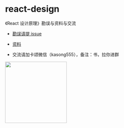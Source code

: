 # react-design

《React 设计原理》勘误与资料与交流

- [勘误请提 issue](https://github.com/BetaSu/react-design/issues)

- [资料](./data.md)

- 交流请加卡颂微信（kasong555），备注：书，拉你进群

<image width="200" src="https://user-images.githubusercontent.com/15828041/199389833-e392507a-9125-4f44-97b8-dc9872b8fb50.png"/>
